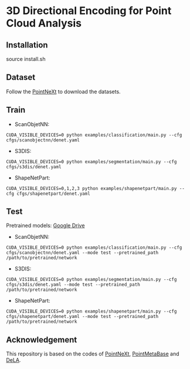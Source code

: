 # 3D Directional Encoding for Point Cloud Analysis

## Installation
source install.sh

## Dataset
Follow the [PointNeXt](https://guochengqian.github.io/PointNeXt/) to download the datasets.


## Train
- ScanObjetNN:
```
CUDA_VISIBLE_DEVICES=0 python examples/classification/main.py --cfg cfgs/scanobjectnn/denet.yaml 
```
- S3DIS:
```
CUDA_VISIBLE_DEVICES=0 python examples/segmentation/main.py --cfg cfgs/s3dis/denet.yaml 
```
- ShapeNetPart:
```
CUDA_VISIBLE_DEVICES=0,1,2,3 python examples/shapenetpart/main.py --cfg cfgs/shapenetpart/denet.yaml 
```
## Test
Pretrained models: [Google Drive](https://drive.google.com/drive/folders/1yYeb0Nii0EmNin-saTB6DLa6j5ejgnPb)
- ScanObjetNN:
```
CUDA_VISIBLE_DEVICES=0 python examples/classification/main.py --cfg cfgs/scanobjectnn/denet.yaml --mode test --pretrained_path /path/to/pretrained/network
```
- S3DIS:
```
CUDA_VISIBLE_DEVICES=0 python examples/segmentation/main.py --cfg cfgs/s3dis/denet.yaml --mode test --pretrained_path /path/to/pretrained/network
```
- ShapeNetPart:
```
CUDA_VISIBLE_DEVICES=0 python examples/shapenetpart/main.py --cfg cfgs/shapenetpart/denet.yaml --mode test --pretrained_path /path/to/pretrained/network 
```
## Acknowledgement
This repository is based on the codes of [PointNeXt](https://github.com/guochengqian/PointNeXt), [PointMetaBase](https://github.com/linhaojia13/PointMetaBase) and [DeLA](https://github.com/Matrix-ASC/DeLA).
